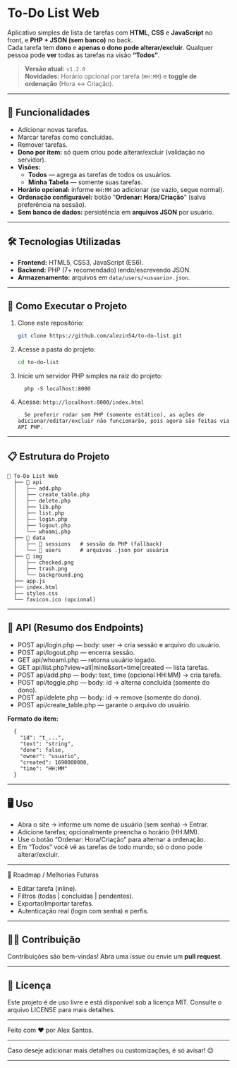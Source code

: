 # To-Do List Web

Aplicativo simples de lista de tarefas com **HTML**, **CSS** e **JavaScript** no front, e **PHP + JSON (sem banco)** no back.  
Cada tarefa tem **dono** e **apenas o dono pode alterar/excluir**. Qualquer pessoa pode **ver** todas as tarefas na visão **“Todos”**.

> **Versão atual:** `v1.2.0`  
> **Novidades:** Horário opcional por tarefa (`HH:MM`) e **toggle de ordenação** (Hora ↔ Criação).

---

## 🎯 Funcionalidades

- Adicionar novas tarefas.
- Marcar tarefas como concluídas.
- Remover tarefas.
- **Dono por item:** só quem criou pode alterar/excluir (validação no servidor).
- **Visões:**  
  - **Todos** — agrega as tarefas de todos os usuários.  
  - **Minha Tabela** — somente suas tarefas.
- **Horário opcional:** informe `HH:MM` ao adicionar (se vazio, segue normal).
- **Ordenação configurável:** botão “**Ordenar: Hora/Criação**” (salva preferência na sessão).
- **Sem banco de dados:** persistência em **arquivos JSON** por usuário.

---

## 🛠️ Tecnologias Utilizadas

- **Frontend:** HTML5, CSS3, JavaScript (ES6).
- **Backend:** PHP (7+ recomendado) lendo/escrevendo JSON.
- **Armazenamento:** arquivos em `data/users/<usuario>.json`.

---

## 🚀 Como Executar o Projeto

1. Clone este repositório:
   ```bash
   git clone https://github.com/alezin54/to-do-list.git

2. Acesse a pasta do projeto:
   ```bash
   cd to-do-list

3. Inicie um servidor PHP simples na raiz do projeto:

         php -S localhost:8000

4. Acesse: `http://localhost:8000/index.html`

         Se preferir rodar sem PHP (somente estático), as ações de adicionar/editar/excluir não funcionarão, pois agora são feitas via API PHP.

---

## 📋 Estrutura do Projeto
    
    📂 To-Do List Web
      ├── 📂 api
      │   ├── add.php
      │   ├── create_table.php
      │   ├── delete.php
      │   ├── lib.php
      │   ├── list.php
      │   ├── login.php
      │   ├── logout.php
      │   └── whoami.php
      ├── 📂 data
      │   ├── 📂 sessions   # sessão do PHP (fallback)
      │   └── 📂 users      # arquivos .json por usuário
      ├── 📂 img
      │   ├── checked.png
      │   ├── trash.png
      │   └── background.png
      ├── app.js
      ├── index.html
      ├── styles.css
      └── favicon.ico (opcional)

---

## 🧩 API (Resumo dos Endpoints)

- POST api/login.php — body: user → cria sessão e arquivo do usuário.
- POST api/logout.php — encerra sessão.
- GET api/whoami.php — retorna usuário logado.
- GET api/list.php?view=all|mine&sort=time|created — lista tarefas.
- POST api/add.php — body: text, time (opcional HH:MM) → cria tarefa.
- POST api/toggle.php — body: id → alterna concluída (somente do dono).
- POST api/delete.php — body: id → remove (somente do dono).
- POST api/create_table.php — garante o arquivo do usuário.

**Formato do item:**

      {
        "id": "t_...",
        "text": "string",
        "done": false,
        "owner": "usuario",
        "created": 1690000000,
        "time": "HH:MM"
      }

---

## 🖥️ Uso

- Abra o site → informe um nome de usuário (sem senha) → Entrar.
- Adicione tarefas; opcionalmente preencha o horário (HH:MM).
- Use o botão “Ordenar: Hora/Criação” para alternar a ordenação.
- Em “Todos” você vê as tarefas de todo mundo; só o dono pode alterar/excluir.

---

🌟 Roadmap / Melhorias Futuras

- Editar tarefa (inline).
- Filtros (todas | concluídas | pendentes).
- Exportar/Importar tarefas.
- Autenticação real (login com senha) e perfis.

---

## 🧑‍💻 Contribuição

Contribuições são bem-vindas! Abra uma issue ou envie um **pull request**.

---

## 📄 Licença

Este projeto é de uso livre e está disponível sob a licença MIT. Consulte o arquivo LICENSE para mais detalhes.

---

Feito com ❤️ por Alex Santos.

--- 

Caso deseje adicionar mais detalhes ou customizações, é só avisar! 😊

---
